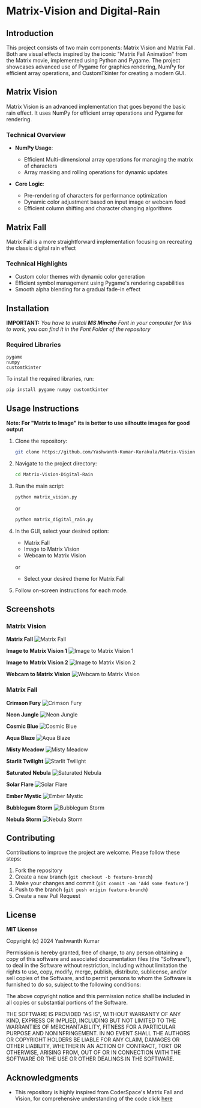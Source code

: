 # Matrix-Vision and Digital-Rain

## Introduction

This project consists of two main components: Matrix Vision and Matrix Fall. Both are visual effects inspired by the iconic "Matrix Fall Animation" from the Matrix movie, implemented using Python and Pygame. The project showcases advanced use of Pygame for graphics rendering, NumPy for efficient array operations, and CustomTkinter for creating a modern GUI.

## Matrix Vision

Matrix Vision is an advanced implementation that goes beyond the basic rain effect. It uses NumPy for efficient array operations and Pygame for rendering.

### Technical Overview

- **NumPy Usage**: 
  - Efficient Multi-dimensional array operations for managing the matrix of characters
  - Array masking and rolling operations for dynamic updates

- **Core Logic**:
  - Pre-rendering of characters for performance optimization
  - Dynamic color adjustment based on input image or webcam feed
  - Efficient column shifting and character changing algorithms

## Matrix Fall

Matrix Fall is a more straightforward implementation focusing on recreating the classic digital rain effect

### Technical Highlights

- Custom color themes with dynamic color generation
- Efficient symbol management using Pygame's rendering capabilities
- Smooth alpha blending for a gradual fade-in effect

## Installation
__IMPORTANT:__
_You have to install __MS Mincho__ Font in your computer for this to work, you can find it in the Font Folder of the repository_

### Required Libraries

```
pygame
numpy
customtkinter
```

To install the required libraries, run:

```bash
pip install pygame numpy customtkinter
```

## Usage Instructions

__**Note:** For "Matrix to Image" its is better to use silhoutte images for good output__

1. Clone the repository:
   ```bash
   git clone https://github.com/Yashwanth-Kumar-Kurakula/Matrix-Vision---Digital-Rain.git
   ```

2. Navigate to the project directory:
   ```bash
   cd Matrix-Vision-Digital-Rain
   ```

3. Run the main script:
   ```bash
   python matrix_vision.py
   ```

   or

    ```bash
   python matrix_digital_rain.py
   ```

4. In the GUI, select your desired option:
   - Matrix Fall
   - Image to Matrix Vision
   - Webcam to Matrix Vision

   or

   - Select your desired theme for Matrix Fall

5. Follow on-screen instructions for each mode.

## Screenshots

### Matrix Vision

**Matrix Fall**
![Matrix Fall](Screenshots/Matrix%20Fall.png)

**Image to Matrix Vision 1**
![Image to Matrix Vision 1](Screenshots/Image%20to%20Matrix%20Vision%201.png)

**Image to Matrix Vision 2**
![Image to Matrix Vision 2](Screenshots/Image%20to%20Matrix%20Vision%202.png)

**Webcam to Matrix Vision**
![Webcam to Matrix Vision](Screenshots/Webcam%20to%20Matrix%20Vision.png)

### Matrix Fall

**Crimson Fury**
![Crimson Fury](Screenshots/Crimson%20Fury.png)

**Neon Jungle**
![Neon Jungle](Screenshots/Neon%20Jungle.png)

**Cosmic Blue**
![Cosmic Blue](Screenshots/Cosmic%20Blue.png)

**Aqua Blaze**
![Aqua Blaze](Screenshots/Aqua%20Blaze.png)

**Misty Meadow**
![Misty Meadow](Screenshots/Misty%20Meadow.png)

**Starlit Twilight**
![Starlit Twilight](Screenshots/Starlit%20Twilight.png)

**Saturated Nebula**
![Saturated Nebula](Screenshots/Saturated%20Nebula.png)

**Solar Flare**
![Solar Flare](Screenshots/Solar%20Flare.png)

**Ember Mystic**
![Ember Mystic](Screenshots/Ember%20Mystic.png)

**Bubblegum Storm**
![Bubblegum Storm](Screenshots/Bubblegum%20Storm.png)

**Nebula Storm**
![Nebula Storm](Screenshots/Nebula%20Storm.png)

## Contributing

Contributions to improve the project are welcome. Please follow these steps:

1. Fork the repository
2. Create a new branch (`git checkout -b feature-branch`)
3. Make your changes and commit (`git commit -am 'Add some feature'`)
4. Push to the branch (`git push origin feature-branch`)
5. Create a new Pull Request

## License

**MIT License**

Copyright (c) 2024 Yashwanth Kumar

Permission is hereby granted, free of charge, to any person obtaining a copy
of this software and associated documentation files (the "Software"), to deal
in the Software without restriction, including without limitation the rights
to use, copy, modify, merge, publish, distribute, sublicense, and/or sell
copies of the Software, and to permit persons to whom the Software is
furnished to do so, subject to the following conditions:

The above copyright notice and this permission notice shall be included in all
copies or substantial portions of the Software.

THE SOFTWARE IS PROVIDED "AS IS", WITHOUT WARRANTY OF ANY KIND, EXPRESS OR
IMPLIED, INCLUDING BUT NOT LIMITED TO THE WARRANTIES OF MERCHANTABILITY,
FITNESS FOR A PARTICULAR PURPOSE AND NONINFRINGEMENT. IN NO EVENT SHALL THE
AUTHORS OR COPYRIGHT HOLDERS BE LIABLE FOR ANY CLAIM, DAMAGES OR OTHER
LIABILITY, WHETHER IN AN ACTION OF CONTRACT, TORT OR OTHERWISE, ARISING FROM,
OUT OF OR IN CONNECTION WITH THE SOFTWARE OR THE USE OR OTHER DEALINGS IN THE
SOFTWARE.

## Acknowledgments

- This repository is highly inspired from CoderSpace's Matrix Fall and Vision, for comprehensive understanding of the code click [here](https://youtu.be/fNoQr3q3RVc?si=BvwTxHJp7LYjSfgD)
